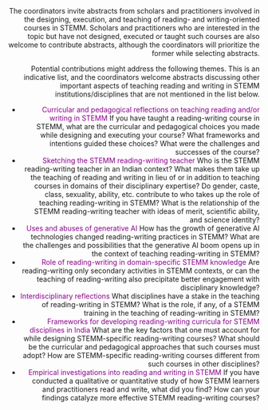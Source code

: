 <div style="text-align: right">
The coordinators invite abstracts from scholars and practitioners involved in the designing, execution, and teaching of reading- and writing-oriented courses in STEMM. Scholars and practitioners who are interested in the topic but have not designed, executed or taught such courses are also welcome to contribute abstracts, although the coordinators will prioritize the former while selecting abstracts.

Potential contributions might address the following themes. This is an indicative list, and the coordinators welcome abstracts discussing other important aspects of teaching reading and writing in STEMM institutions/disciplines that are not mentioned in the list below.

- <span style="color:DarkMagenta">Curricular and pedagogical reflections on teaching reading and/or writing in STEMM</span>
If you have taught a reading-writing course in STEMM, what are the curricular and pedagogical choices you made while designing and executing your course? What frameworks and intentions guided these choices? What were the challenges and successes of the course?
- <span style="color:DarkMagenta">Sketching the STEMM reading-writing teacher</span>
Who is the STEMM reading-writing teacher in an Indian context? What makes them take up the teaching of reading and writing in lieu of or in addition to teaching courses in domains of their disciplinary expertise? Do gender, caste, class, sexuality, ability, etc. contribute to who takes up the role of teaching reading-writing in STEMM? What is the relationship of the STEMM reading-writing teacher with ideas of merit, scientific ability, and science identity?
- <span style="color:DarkMagenta">Uses and abuses of generative AI</span>
How has the growth of generative AI technologies changed reading-writing practices in STEMM? What are the challenges and possibilities that the generative AI boom opens up in the context of teaching reading-writing in STEMM?
- <span style="color:DarkMagenta">Role of reading-writing in domain-specific STEMM knowledge</span>
Are reading-writing only secondary activities in STEMM contexts, or can the teaching of reading-writing also precipitate better engagement with disciplinary knowledge?
- <span style="color:DarkMagenta">Interdisciplinary reflections</span>
What disciplines have a stake in the teaching of reading-writing in STEMM? What is the role, if any, of a STEMM training in the teaching of reading-writing in STEMM?
- <span style="color:DarkMagenta">Frameworks for developing reading-writing curricula for STEMM disciplines in India</span>
What are the key factors that one must account for while designing STEMM-specific reading-writing courses? What should be the curricular and pedagogical approaches that such courses must adopt? How are STEMM-specific reading-writing courses different from such courses in other disciplines?
- <span style="color:DarkMagenta">Empirical investigations into reading and writing in STEMM</span>
If you have conducted a qualitative or quantitative study of how STEMM learners and practitioners read and write, what did you find? How can your findings catalyze more effective STEMM reading-writing courses?
</div>
